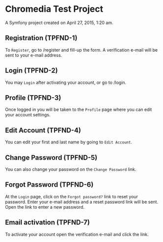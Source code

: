 Chromedia Test Project
===========

A Symfony project created on April 27, 2015, 1:20 am.

## Registration (TPFND-1)

To `Register`, go to /register and fill-up the form. A verification e-mail will be sent to your e-mail address.

## Login (TPFND-2)

You may `Login` after activating your account, or go to /login.

## Profile (TPFND-3)

Once logged in you will be taken to the `Profile` page where you can edit your account settings.

## Edit Account (TPFND-4)

You can edit your first and last name by going to `Edit Account`.

## Change Password (TPFND-5)

You can also change your password on the `Change Password` link.

## Forgot Password (TPFND-6)

At the `Login` page, click on the `Forgot password?` link to reset your password. Enter your e-mail address and a reset password link will be sent. Open the link to enter a new password.

## Email activation (TPFND-7)

To activate your account open the verification e-mail and click the link.
